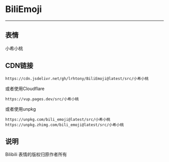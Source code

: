 # BiliEmoji
---
## 表情
小希小桃
## CDN链接
```
https://cdn.jsdelivr.net/gh/lrhtony/BiliEmoji@latest/src/小希小桃
```
或者使用Cloudflare
```
https://vup.pages.dev/src/小希小桃
```
或者使用unpkg
```
https://unpkg.com/bili_emoji@latest/src/小希小桃
https://unpkg.zhimg.com/bili_emoji@latest/src/小希小桃
```
## 说明
Bilibili 表情的版权归原作者所有
